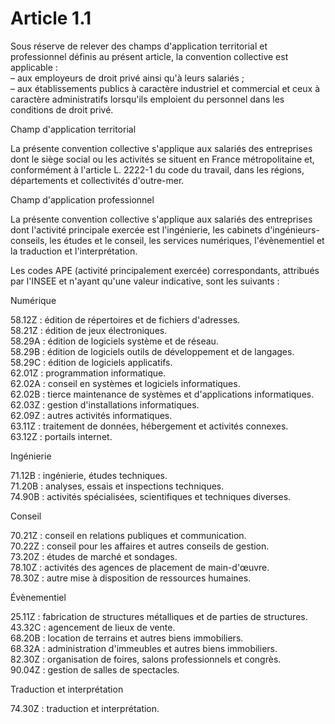# Article 1.1

Sous réserve de relever des champs d'application territorial et professionnel définis au présent article, la convention collective est applicable :  
 – aux employeurs de droit privé ainsi qu'à leurs salariés ;  
 – aux établissements publics à caractère industriel et commercial et ceux à caractère administratifs lorsqu'ils emploient du personnel dans les conditions de droit privé.

Champ d'application territorial

La présente convention collective s'applique aux salariés des entreprises dont le siège social ou les activités se situent en France métropolitaine et, conformément à l'article L. 2222-1 du code du travail, dans les régions, départements et collectivités d'outre-mer.

Champ d'application professionnel

La présente convention collective s'applique aux salariés des entreprises dont l'activité principale exercée est l'ingénierie, les cabinets d'ingénieurs-conseils, les études et le conseil, les services numériques, l'évènementiel et la traduction et l'interprétation.

Les codes APE (activité principalement exercée) correspondants, attribués par l'INSEE et n'ayant qu'une valeur indicative, sont les suivants :

Numérique

58.12Z : édition de répertoires et de fichiers d'adresses.  
 58.21Z : édition de jeux électroniques.  
 58.29A : édition de logiciels système et de réseau.  
 58.29B : édition de logiciels outils de développement et de langages.  
 58.29C : édition de logiciels applicatifs.  
 62.01Z : programmation informatique.  
 62.02A : conseil en systèmes et logiciels informatiques.  
 62.02B : tierce maintenance de systèmes et d'applications informatiques.  
 62.03Z : gestion d'installations informatiques.  
 62.09Z : autres activités informatiques.  
 63.11Z : traitement de données, hébergement et activités connexes.  
 63.12Z : portails internet.

Ingénierie

71.12B : ingénierie, études techniques.  
 71.20B : analyses, essais et inspections techniques.  
 74.90B : activités spécialisées, scientifiques et techniques diverses.

Conseil

70.21Z : conseil en relations publiques et communication.  
 70.22Z : conseil pour les affaires et autres conseils de gestion.  
 73.20Z : études de marché et sondages.  
 78.10Z : activités des agences de placement de main-d'œuvre.  
 78.30Z : autre mise à disposition de ressources humaines.

Évènementiel

25.11Z : fabrication de structures métalliques et de parties de structures.  
 43.32C : agencement de lieux de vente.  
 68.20B : location de terrains et autres biens immobiliers.  
 68.32A : administration d'immeubles et autres biens immobiliers.  
 82.30Z : organisation de foires, salons professionnels et congrès.  
 90.04Z : gestion de salles de spectacles.

Traduction et interprétation

74.30Z : traduction et interprétation.

